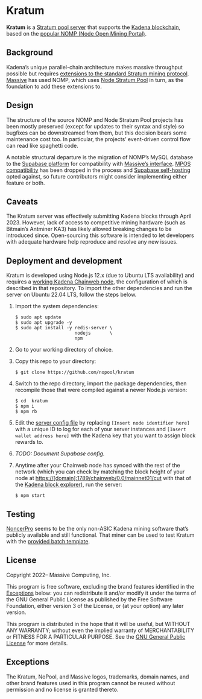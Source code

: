 # Kratum

**Kratum** is a [Stratum pool server](https://braiins.com/stratum-v1/docs) that supports the
[Kadena blockchain](https://github.com/kadena-io), based on the
[popular NOMP (Node Open Mining Portal)](https://github.com/zone117x/node-open-mining-portal).

## Background

Kadena’s unique parallel-chain architecture makes massive throughput possible but requires
[extensions to the standard Stratum mining protocol](https://gist.github.com/mightybyte/f1567c2bec0380539c638225fb8c1cf4).
[Massive](https://github.com/joinmassive) has used NOMP, which uses
[Node Stratum Pool](https://github.com/zone117x/node-stratum-pool) in turn, as the foundation to add
these extensions to.

## Design

The structure of the source NOMP and Node Stratum Pool projects has been mostly preserved (except
for updates to their syntax and style) so bugfixes can be downstreamed from them, but this decision
bears some maintenance cost too. In particular, the projects’ event-driven control flow can read
like spaghetti code.

A notable structural departure is the migration of NOMP’s MySQL database to the
[Supabase platform](https://github.com/supabase) for compatibility with
[Massive’s interface](https://nopool.com/). [MPOS compatibility](https://github.com/MPOS/php-mpos)
has been dropped in the process and
[Supabase self-hosting](https://supabase.com/docs/guides/self-hosting) opted against, so future
contributors might consider implementing either feature or both.

## Caveats

The Kratum server was effectively submitting Kadena blocks through April 2023. However, lack of
access to competitive mining hardware (such as Bitmain’s Antminer KA3) has likely allowed breaking
changes to be introduced since. Open-sourcing this software is intended to let developers with
adequate hardware help reproduce and resolve any new issues.

## Deployment and development

Kratum is developed using Node.js 12.x (due to Ubuntu LTS availability) and requires a
[working Kadena Chainweb node](https://github.com/nopool/chainweb-node), the configuration of which
is described in that repository. To import the other dependencies and run the server on Ubuntu 22.04
LTS, follow the steps below.

1. Import the system dependencies:

   ```shell
   $ sudo apt update
   $ sudo apt upgrade -y
   $ sudo apt install -y redis-server \
                         nodejs       \
                         npm
   ```

2. Go to your working directory of choice.
3. Copy this repo to your directory:

   ```shell
   $ git clone https://github.com/nopool/kratum
   ```

4. Switch to the repo directory, import the package dependencies, then recompile those that were
   compiled against a newer Node.js version:

   ```shell
   $ cd  kratum
   $ npm i
   $ npm rb
   ```

5. Edit the [server config file](config/default.json) by replacing `[Insert node identifier here]`
   with a unique ID to log for each of your server instances and `[Insert wallet address here]` with
   the Kadena key that you want to assign block rewards to.

6. _TODO: Document Supabase config._

7. Anytime after your Chainweb node has synced with the rest of the network (which you can check by
   matching the block height of your node at
   [https://[domain]:1789/chainweb/0.0/mainnet01/cut](https://[domain]:1789/chainweb/0.0/mainnet01/cut)
   with that of the [Kadena block explorer](https://explorer.chainweb.com/mainnet)), run the server:

   ```shell
   $ npm start
   ```

## Testing

[NoncerPro](https://github.com/NoncerPro/Kadena/releases/tag/2.2.0) seems to be the only non-ASIC
Kadena mining software that’s publicly available and still functional. That miner can be used to
test Kratum with the [provided batch template](testing/noncerpro.bat).

## License

Copyright 2022– Massive Computing, Inc.

This program is free software, excluding the brand features identified in the
[Exceptions](#exceptions) below: you can redistribute it and/or modify it under the terms of the GNU
General Public License as published by the Free Software Foundation, either version 3 of the
License, or (at your option) any later version.

This program is distributed in the hope that it will be useful, but WITHOUT ANY WARRANTY; without
even the implied warranty of MERCHANTABILITY or FITNESS FOR A PARTICULAR PURPOSE. See the
[GNU General Public License](https://www.gnu.org/licenses/gpl-3.0.html) for more details.

## Exceptions

The Kratum, NoPool, and Massive logos, trademarks, domain names, and other brand features used in
this program cannot be reused without permission and no license is granted thereto.
